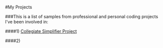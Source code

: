 #My Projects

###This is a list of samples from professional and personal coding projects I've been involved in:

####1) [Collegiate Simplifier Project](https://github.com/PilatiEric/my-projects-and-portfolio/tree/main/Collegiate%20Simplifier%20Project)
   
####2) 
